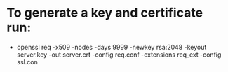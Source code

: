 # To generate a key and certificate run:
* openssl req -x509 -nodes -days 9999 -newkey rsa:2048 -keyout server.key -out server.crt -config req.conf -extensions req_ext -config ssl.con
